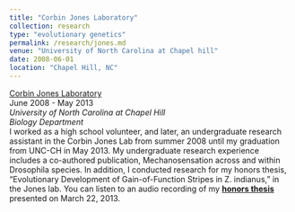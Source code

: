 ```yaml
---
title: "Corbin Jones Laboratory"
collection: research
type: "evolutionary genetics"
permalink: /research/jones.md
venue: "University of North Carolina at Chapel hill"
date: 2008-06-01
location: "Chapel Hill, NC"
---
```


[Corbin Jones Laboratory](http://joneslab.web.unc.edu)  
June 2008 - May 2013  
*University of North Carolina at Chapel Hill  
Biology Department*  
I worked as a high school volunteer, and later, an undergraduate research assistant in the Corbin Jones Lab from summer 2008 until my graduation from UNC-CH in May 2013. My undergraduate research experience includes a co-authored publication, Mechanosensation across and within Drosophila species. In addition, I conducted research for my honors thesis, “Evolutionary Development of Gain-of-Function Stripes in Z. indianus,” in the Jones lab. You can listen to an audio recording of my [**honors thesis**](https://soundcloud.com/brooke_wolford/unc-chapel-hill-quantitative) presented on March 22, 2013.
